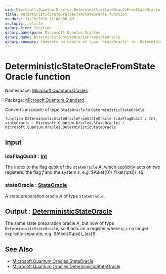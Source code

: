 ```yaml
---
uid: Microsoft.Quantum.Oracles.DeterministicStateOracleFromStateOracle
title: DeterministicStateOracleFromStateOracle function
ms.date: 11/19/2020 12:00:00 AM
ms.topic: article
qsharp.kind: function
qsharp.namespace: Microsoft.Quantum.Oracles
qsharp.name: DeterministicStateOracleFromStateOracle
qsharp.summary: Converts an oracle of type `StateOracle` to `DeterministicStateOracle`.
---
```


# DeterministicStateOracleFromStateOracle function

Namespace: [Microsoft.Quantum.Oracles](xref:Microsoft.Quantum.Oracles)

Package: [Microsoft.Quantum.Standard](https://nuget.org/packages/Microsoft.Quantum.Standard)


Converts an oracle of type `StateOracle` to `DeterministicStateOracle`.

```qsharp
function DeterministicStateOracleFromStateOracle (idxFlagQubit : Int, stateOracle : Microsoft.Quantum.Oracles.StateOracle) : Microsoft.Quantum.Oracles.DeterministicStateOracle
```


## Input

### idxFlagQubit : [Int](xref:microsoft.quantum.lang-ref.int)

The index to the flag qubit of the `stateOracle` $A$,which explicitly acts on two registers: the flag $f$ and the system$s$, e.g. $A\ket{0}\_f\ket{\psi}\_s$.


### stateOracle : [StateOracle](xref:Microsoft.Quantum.Oracles.StateOracle)

A state preparation oracle $A$ of type `StateOracle`.



## Output : [DeterministicStateOracle](xref:Microsoft.Quantum.Oracles.DeterministicStateOracle)

The same state preparation oracle $A$, but now of type`DeterministicStateOracle`, so it acts on a register where $a,s$ nolonger explicitly separate, e.g.  $A\ket{0\psi}\_{as}$.

## See Also

- [Microsoft.Quantum.Oracles.StateOracle](xref:Microsoft.Quantum.Oracles.StateOracle)
- [Microsoft.Quantum.Oracles.DeterministicStateOracle](xref:Microsoft.Quantum.Oracles.DeterministicStateOracle)